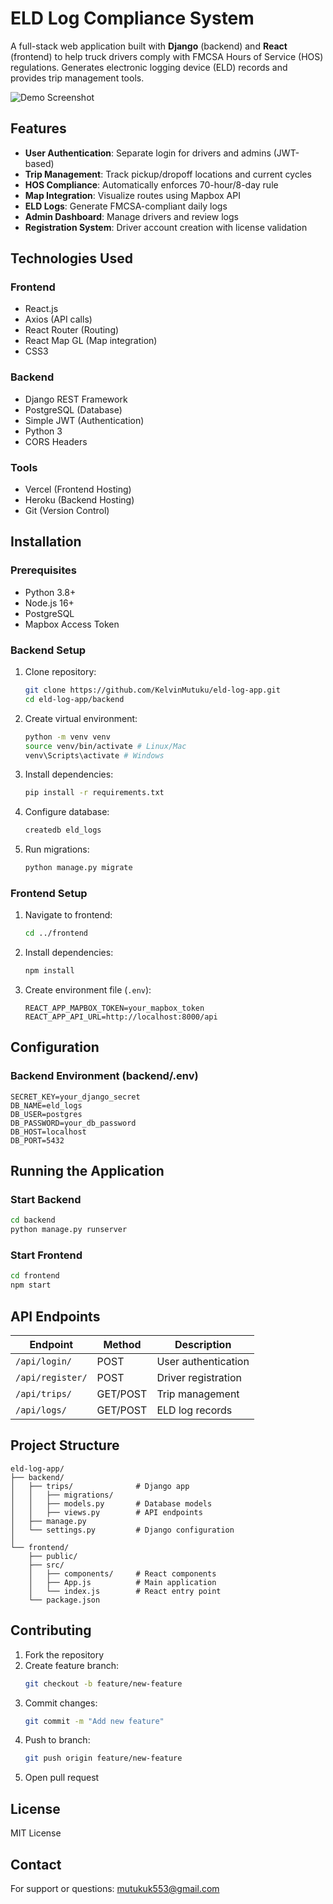 
# ELD Log Compliance System

A full-stack web application built with **Django** (backend) and **React** (frontend) to help truck drivers comply with FMCSA Hours of Service (HOS) regulations. Generates electronic logging device (ELD) records and provides trip management tools.

![Demo Screenshot](./screenshot.png)

## Features
- **User Authentication**: Separate login for drivers and admins (JWT-based)
- **Trip Management**: Track pickup/dropoff locations and current cycles
- **HOS Compliance**: Automatically enforces 70-hour/8-day rule
- **Map Integration**: Visualize routes using Mapbox API
- **ELD Logs**: Generate FMCSA-compliant daily logs
- **Admin Dashboard**: Manage drivers and review logs
- **Registration System**: Driver account creation with license validation

## Technologies Used
### Frontend
- React.js
- Axios (API calls)
- React Router (Routing)
- React Map GL (Map integration)
- CSS3

### Backend
- Django REST Framework
- PostgreSQL (Database)
- Simple JWT (Authentication)
- Python 3
- CORS Headers

### Tools
- Vercel (Frontend Hosting)
- Heroku (Backend Hosting)
- Git (Version Control)

## Installation
### Prerequisites
- Python 3.8+
- Node.js 16+
- PostgreSQL
- Mapbox Access Token

### Backend Setup
1. Clone repository:
   ```bash
   git clone https://github.com/KelvinMutuku/eld-log-app.git
   cd eld-log-app/backend
   ```

2. Create virtual environment:
   ```bash
   python -m venv venv
   source venv/bin/activate # Linux/Mac
   venv\Scripts\activate # Windows
   ```

3. Install dependencies:
   ```bash
   pip install -r requirements.txt
   ```

4. Configure database:
   ```bash
   createdb eld_logs
   ```

5. Run migrations:
   ```bash
   python manage.py migrate
   ```

### Frontend Setup
1. Navigate to frontend:
   ```bash
   cd ../frontend
   ```

2. Install dependencies:
   ```bash
   npm install
   ```

3. Create environment file (`.env`):
   ```env
   REACT_APP_MAPBOX_TOKEN=your_mapbox_token
   REACT_APP_API_URL=http://localhost:8000/api
   ```

## Configuration
### Backend Environment (backend/.env)
```env
SECRET_KEY=your_django_secret
DB_NAME=eld_logs
DB_USER=postgres
DB_PASSWORD=your_db_password
DB_HOST=localhost
DB_PORT=5432
```

## Running the Application
### Start Backend
```bash
cd backend
python manage.py runserver
```

### Start Frontend
```bash
cd frontend
npm start
```

## API Endpoints
| Endpoint | Method | Description |
|----------|--------|-------------|
| `/api/login/` | POST | User authentication |
| `/api/register/` | POST | Driver registration |
| `/api/trips/` | GET/POST | Trip management |
| `/api/logs/` | GET/POST | ELD log records |

## Project Structure
```
eld-log-app/
├── backend/
│   ├── trips/              # Django app
│   │   ├── migrations/
│   │   ├── models.py       # Database models
│   │   ├── views.py        # API endpoints
│   ├── manage.py
│   └── settings.py         # Django configuration
│
└── frontend/
    ├── public/
    ├── src/
    │   ├── components/     # React components
    │   ├── App.js          # Main application
    │   └── index.js        # React entry point
    └── package.json
```

## Contributing
1. Fork the repository
2. Create feature branch:
   ```bash
   git checkout -b feature/new-feature
   ```
3. Commit changes:
   ```bash
   git commit -m "Add new feature"
   ```
4. Push to branch:
   ```bash
   git push origin feature/new-feature
   ```
5. Open pull request

## License
MIT License

## Contact
For support or questions: [mutukuk553@gmail.com](mailto:mutukuk553@gmail.com)

